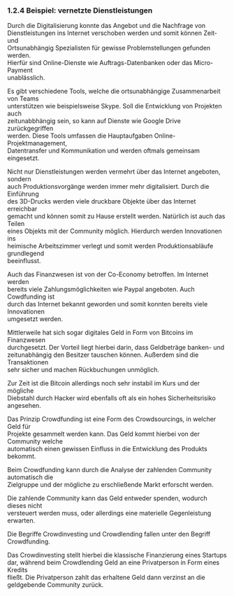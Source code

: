 ### 1.2.4 Beispiel: vernetzte Dienstleistungen

Durch die Digitalisierung konnte das Angebot und die Nachfrage von  
Dienstleistungen ins Internet verschoben werden und somit können Zeit- und  
Ortsunabhängig Spezialisten für gewisse Problemstellungen gefunden werden.  
Hierfür sind Online-Dienste wie Auftrags-Datenbanken oder das Micro-Payment  
unablässlich.

Es gibt verschiedene Tools, welche die ortsunabhängige Zusammenarbeit von Teams  
unterstützen wie beispielsweise Skype. Soll die Entwicklung von Projekten auch  
zeitunabbhängig sein, so kann auf Dienste wie Google Drive zurückgegriffen  
werden. Diese Tools umfassen die Hauptaufgaben Online-Projektmanagement,  
Datentransfer und Kommunikation und werden oftmals gemeinsam eingesetzt.

Nicht nur Dienstleistungen werden vermehrt über das Internet angeboten, sondern  
auch Produktionsvorgänge werden immer mehr digitalisiert. Durch die Einführung  
des 3D-Drucks werden viele druckbare Objekte über das Internet erreichbar  
gemacht und können somit zu Hause erstellt werden. Natürlich ist auch das Teilen  
eines Objekts mit der Community möglich. Hierdurch werden Innovationen ins  
heimische Arbeitszimmer verlegt und somit werden Produktionsabläufe grundlegend  
beeinflusst.

Auch das Finanzwesen ist von der Co-Economy betroffen. Im Internet werden  
bereits viele Zahlungsmöglichkeiten wie Paypal angeboten. Auch Cowdfunding ist  
durch das Internet bekannt geworden und somit konnten bereits viele Innovationen  
umgesetzt werden.

Mittlerweile hat sich sogar digitales Geld in Form von Bitcoins im Finanzwesen  
durchgesetzt. Der Vorteil liegt hierbei darin, dass Geldbeträge banken- und  
zeitunabhängig den Besitzer tauschen können. Außerdem sind die Transaktionen  
sehr sicher und machen Rückbuchungen unmöglich.

Zur Zeit ist die Bitcoin allerdings noch sehr instabil im Kurs und der mögliche  
Diebstahl durch Hacker wird ebenfalls oft als ein hohes Sicherheitsrisiko  
angesehen.

Das Prinzip Crowdfunding  ist eine Form des Crowdsourcings, in welcher Geld für  
Projekte gesammelt werden kann. Das Geld kommt hierbei von der Community welche  
automatisch einen gewissen Einfluss in die Entwicklung des Produkts bekommt.

Beim Crowdfunding kann durch die Analyse der zahlenden Community automatisch die  
Zielgruppe und der mögliche zu erschließende Markt erforscht werden.

Die zahlende Community kann das Geld entweder spenden, wodurch dieses nicht  
versteuert werden muss, oder allerdings eine materielle Gegenleistung erwarten.

Die Begriffe Crowdinvesting und Crowdlending fallen unter den Begriff  
Crowdfunding.

Das Crowdinvesting stellt hierbei die klassische Finanzierung eines Startups  
dar, während beim Crowdlending Geld an eine Privatperson in Form eines Kredits  
fließt. Die Privatperson zahlt das erhaltene Geld dann verzinst an die  
geldgebende Community zurück.

